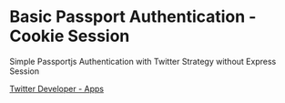 

# Basic Passport Authentication - Cookie Session

Simple Passportjs Authentication with Twitter Strategy without Express Session


[Twitter Developer - Apps ](https://developer.twitter.com/en/apps)